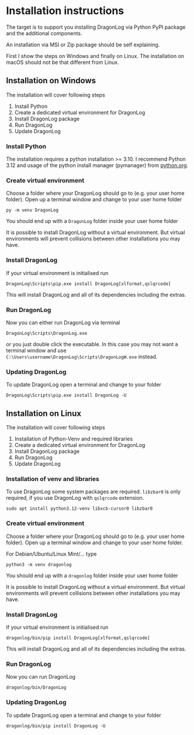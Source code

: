 Installation instructions
=========================

The target is to support you installing DragonLog via Python PyPI package and the additional components.

An installation via MSI or Zip package should be self explaining.

First I show the steps on Windows and finally on Linux. The installation on macOS should not be that different from Linux.


Installation on Windows
-----------------------

The installation will cover following steps

1. Install Python
2. Create a dedicated virtual environment for DragonLog
3. Install DragonLog package
4. Run DragonLog
5. Update DragonLog


### Install Python

The installation requires a python installation >= 3.10. 
I recommend Python 3.12 and usage of the python install manager (pymanager) from [python.org](https://www.python.org/downloads/). 


### Create virtual environment

Choose a folder where your DragonLog should go to (e.g. your user home folder).
Open up a terminal window and change to your user home folder

    py -m venv DragonLog

You should end up with a `DragonLog` folder inside your user home folder

It is possible to install DragonLog without a virtual environment.
But virtual environments will prevent collisions between other installations you may have.


### Install DragonLog

If your virtual environment is initialised run

    DragonLog\Scripts\pip.exe install DragonLog[xlformat,qslqrcode]

This will install DragonLog and all of its dependencies including the extras.


### Run DragonLog

Now you can either run DragonLog via terminal

    DragonLog\Scripts\DragonLog.exe

or you just double click the executable. In this case you may not want a terminal window and 
use `C:\Users\username\DragonLog\Scripts\DragonLogW.exe` instead.


### Updating DragonLog

To update DragonLog open a terminal and change to your folder

    DragonLog\Scripts\pip.exe install DragonLog -U


Installation on Linux
---------------------

The installation will cover following steps

1. Installation of Python-Venv and required libraries
2. Create a dedicated virtual environment for DragonLog
3. Install DragonLog package
4. Run DragonLog
5. Update DragonLog


### Installation of venv and libraries

To use DragonLog some system packages are required. `libzbar0` is only required, if you use DragonLog with `qslqrcode` extension.

    sudo apt install python3.12-venv libxcb-cursor0 libzbar0


### Create virtual environment

Choose a folder where your DragonLog should go to (e.g. your user home folder).
Open up a terminal window and change to your user home folder.

For Debian/Ubuntu/Linux Mint/... type

    python3 -m venv dragonlog

You should end up with a `dragonlog` folder inside your user home folder

It is possible to install DragonLog without a virtual environment.
But virtual environments will prevent collisions between other installations you may have.


### Install DragonLog

If your virtual environment is initialised run

    dragonlog/bin/pip install DragonLog[xlformat,qslqrcode]

This will install DragonLog and all of its dependencies including the extras.


### Run DragonLog

Now you can run DragonLog

    dragonlog/bin/DragonLog


### Updating DragonLog

To update DragonLog open a terminal and change to your folder

    dragonlog/bin/pip install DragonLog -U

